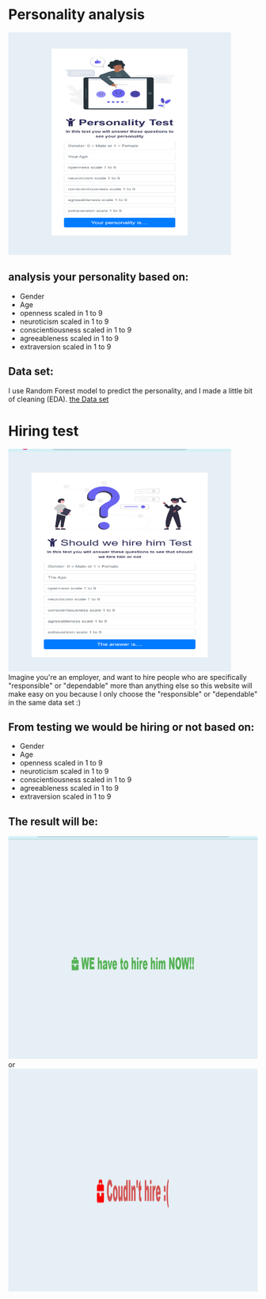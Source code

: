 # Personality analysis
<img src="2023-02-17.png" width="450" height="450"> 


## analysis your personality based on:
- Gender
- Age
- openness scaled in 1 to 9
- neuroticism scaled in 1 to 9
- conscientiousness scaled in 1 to 9
- agreeableness scaled in 1 to 9
- extraversion scaled in 1 to 9
## Data set:
I use Random Forest model to predict the personality, and I made a little bit of cleaning (EDA).
[the Data set](https://www.kaggle.com/datasets/pavlorymarchuk/test3434?select=test.csv)

# Hiring test
<img src="qu.png" width="450" height="450"> 
Imagine you're an employer, and want to hire people who are specifically "responsible" or "dependable" more than anything else so this website will make easy on you because I only choose the "responsible" or "dependable" in the same data set :)

## From testing we would be hiring or not based on:
- Gender
- Age
- openness scaled in 1 to 9
- neuroticism scaled in 1 to 9
- conscientiousness scaled in 1 to 9
- agreeableness scaled in 1 to 9
- extraversion scaled in 1 to 9
## The result will be:
<img src="hire.png" width="650" height="450"> 
or 
<img src="not hire.png" width="650" height="450"> 

